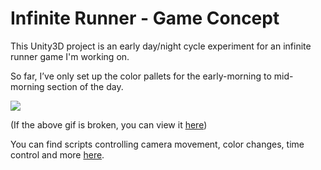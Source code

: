 # Infinite Runner - Game Concept

This Unity3D project is an early day/night cycle experiment for an infinite runner game I'm working on.

So far, I’ve only set up the color pallets for the early-morning to mid-morning section of the day.

![](https://gifyu.com/images/giphy29c377.gif)

(If the above gif is broken, you can view it [here](http://gph.is/2nxeHxr))


You can find scripts controlling camera movement, color changes, time control and more [here](https://github.com/gammaray117/Planetary-Mining-Game-Concept/tree/master/Mineral%20concept/Assets/_Scripts).